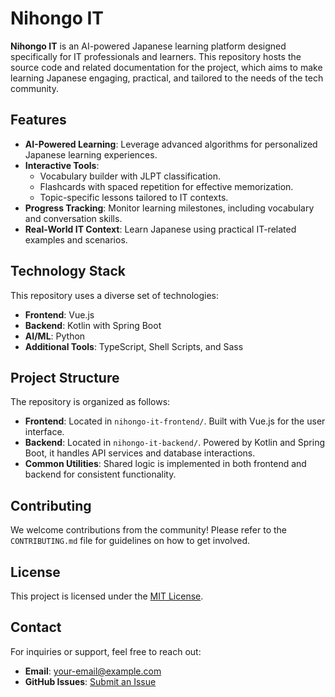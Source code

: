 # Nihongo IT

**Nihongo IT** is an AI-powered Japanese learning platform designed specifically for IT professionals and learners. This repository hosts the source code and related documentation for the project, which aims to make learning Japanese engaging, practical, and tailored to the needs of the tech community.

## Features
- **AI-Powered Learning**: Leverage advanced algorithms for personalized Japanese learning experiences.
- **Interactive Tools**:
  - Vocabulary builder with JLPT classification.
  - Flashcards with spaced repetition for effective memorization.
  - Topic-specific lessons tailored to IT contexts.
- **Progress Tracking**: Monitor learning milestones, including vocabulary and conversation skills.
- **Real-World IT Context**: Learn Japanese using practical IT-related examples and scenarios.

## Technology Stack
This repository uses a diverse set of technologies:
- **Frontend**: Vue.js
- **Backend**: Kotlin with Spring Boot
- **AI/ML**: Python
- **Additional Tools**: TypeScript, Shell Scripts, and Sass

## Project Structure
The repository is organized as follows:
- **Frontend**: Located in `nihongo-it-frontend/`. Built with Vue.js for the user interface.
- **Backend**: Located in `nihongo-it-backend/`. Powered by Kotlin and Spring Boot, it handles API services and database interactions.
- **Common Utilities**: Shared logic is implemented in both frontend and backend for consistent functionality.

## Contributing
We welcome contributions from the community! Please refer to the `CONTRIBUTING.md` file for guidelines on how to get involved.

## License
This project is licensed under the [MIT License](LICENSE).

## Contact
For inquiries or support, feel free to reach out:
- **Email**: [your-email@example.com](mailto:no.reply.nihongo.it@gmail.com)
- **GitHub Issues**: [Submit an Issue](https://github.com/tungducng/nihongo-it/issues)
